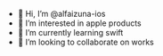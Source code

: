 - 👋 Hi, I’m @alfaizuna-ios
- 👀 I’m interested in apple products
- 🌱 I’m currently learning swift
- 💞️ I’m looking to collaborate on works

<!---
alfaizuna-ios/alfaizuna-ios is a ✨ special ✨ repository because its `README.md` (this file) appears on your GitHub profile.
You can click the Preview link to take a look at your changes.
--->

